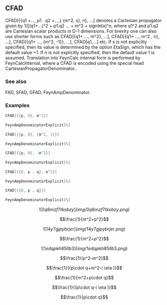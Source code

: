 ##  CFAD 

CFAD[{{q1 +..., p1 . q2 +...,} {m^2, s}, n}, ...] denotes a Cartesian propagator given by 1/[(q1+...)^2 + p1.q2 ... + m^2 + sign*I*eta]^n, where q1^2 and p1.q2 are Cartesian scalar products in D-1 dimensions. For brevity one can also use shorter forms such as CFAD[{q1+ ...,  m^2}, ...], CFAD[{q1+ ...,  m^2 , n}, ...], CFAD[{q1+ ...,  {m^2, -1}}, ...], CFAD[q1,...]  etc. If s is not explicitly specified, then its value is determined by the option EtaSign, which has the default value +1. If n is not explicitly specified, then the default value 1 is assumed. Translation into FeynCalc internal form is performed by FeynCalcInternal, where a CFAD is encoded using the special head CartesianPropagatorDenominator..

###  See also 

FAD, SFAD, GFAD, FeynAmpDenominator.

###  Examples 

```mathematica
CFAD[{{p, 0}, m^2}] 
 
FeynAmpDenominatorExplicit[%] 
 
CFAD[{{p, 0}, {m^2, 1}}] 
 
FeynAmpDenominatorExplicit[%] 
 
CFAD[{{p, 0}, -m^2}] 
 
FeynAmpDenominatorExplicit[%] 
 
CFAD[{{0, p . q}, m^2}] 
 
FeynAmpDenominatorExplicit[%] 
 
CFAD[{{0, p . q}}] 
 
FeynAmpDenominatorExplicit[%]
```

$$![0q8mzf7tksbzy](img/0q8mzf7tksbzy.png)$$

$$\frac{1}{m^2+p^2}$$

$$![14y7gjpybrjer](img/14y7gjpybrjer.png)$$

$$\frac{1}{m^2+p^2}$$

$$![1edqpkh85llb3](img/1edqpkh85llb3.png)$$

$$\frac{1}{p^2-m^2}$$

$$\frac{1}{(p\cdot q+m^2-i \eta )}$$

$$\frac{1}{m^2+p\cdot q}$$

$$\frac{1}{(p\cdot q-i \eta )}$$

$$\frac{1}{p\cdot q}$$